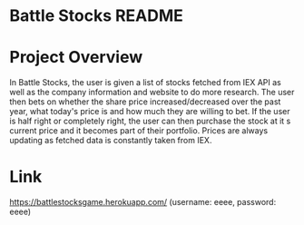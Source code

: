 #  Battle Stocks README


# Project Overview
In Battle Stocks, the user is given a list of stocks fetched from IEX API as well as the company information and website to do more research. The user then bets on whether the share price increased/decreased over the past year, what today's price is and how much they are willing to bet. If the user is half right or completely right, the user can then purchase the stock at it s current price and it becomes part of their portfolio. Prices are always updating as fetched data is constantly taken from IEX. 


# Link 
https://battlestocksgame.herokuapp.com/
(username: eeee, password: eeee)
